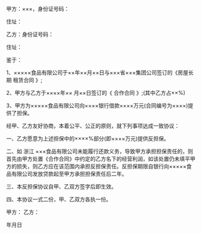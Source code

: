 
 


甲方：×××，身份证号码：


住址：


乙方：身份证号码：


住址：


鉴于：


1、×××××食品有限公司于××年××月××日与×××省×××集团公司签订的《房屋长期
租赁合同
》;


2、甲方与乙方于××××年×× 月××日签订的《
合作合同
》;(其中乙方占××%)


3、甲方为×××××食品有限公司向××××银行借款××××万元(合同编号为××××)提供了担保。


经甲、乙方友好协商，本着公平、公正的原则，就下列事项达成一致协议：


一、乙方愿意为上述担保中的××××%部分(即××××万元)提供反担保。


二、如
浙江
×××食品有限公司未能履行还款义务，导致甲方承担担保责任的，则首先由甲方处置《合作合同》中约定的乙方名下的经营利润，如该处置仍未填平甲方的损失，则乙方应在该范围内承担反担保责任。反担保期限自银行向×××××食品有限公司发放贷款起至甲方承担担保责任后二年。


三、本反担保协议自甲、乙双方签字后即生效。


四、本协议一式二份，甲、乙双方各执一份。


甲方： 乙方：


年月日
 


 

 
 
 
 
 
  


  
 

  


  


  
 
 
 
 

